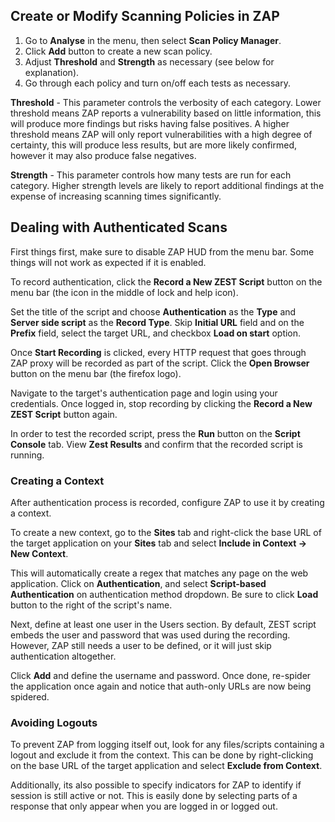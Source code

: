 ## Create or Modify Scanning Policies in ZAP
1. Go to **Analyse** in the menu, then select **Scan Policy Manager**.
2. Click **Add** button to create a new scan policy.
3. Adjust **Threshold** and **Strength** as necessary (see below for explanation).
4. Go through each policy and turn on/off each tests as necessary.

**Threshold** - This parameter controls the verbosity of each category. Lower threshold means ZAP reports a vulnerability based on little information, this will produce more findings but risks having false positives. A higher threshold means ZAP will only report vulnerabilities with a high degree of certainty, this will produce less results, but are more likely confirmed, however it may also produce false negatives.

**Strength** - This parameter controls how many tests are run for each category. Higher strength levels are likely to report additional findings at the expense of increasing scanning times significantly.
## Dealing with Authenticated Scans
First things first, make sure to disable ZAP HUD from the menu bar. Some things will not work as expected if it is enabled.

To record authentication, click the **Record a New ZEST Script** button on the menu bar (the icon in the middle of lock and help icon).

Set the title of the script and choose **Authentication** as the **Type** and **Server side script** as the **Record Type**. Skip **Initial URL** field and on the **Prefix** field, select the target URL, and checkbox **Load on start** option.

Once **Start Recording** is clicked, every HTTP request that goes through ZAP proxy will be recorded as part of the script. Click the **Open Browser** button on the menu bar (the firefox logo).

Navigate to the target's authentication page and login using your credentials. Once logged in, stop recording by clicking the **Record a New ZEST Script** button again.

In order to test the recorded script, press the **Run** button on the **Script Console** tab. View **Zest Results** and confirm that the recorded script is running.
### Creating a Context
After authentication process is recorded, configure ZAP to use it by creating a context.

To create a new context, go to the **Sites** tab and right-click the base URL of the target application on your **Sites** tab and select **Include in Context -> New Context**.

This will automatically create a regex that matches any page on the web application. Click on **Authentication**, and select **Script-based Authentication** on authentication method dropdown. Be sure to click **Load** button to the right of the script's name.

Next, define at least one user in the Users section. By default, ZEST script embeds the user and password that was used during the recording. However, ZAP still needs a user to be defined, or it will just skip authentication altogether.

Click **Add** and define the username and password. Once done, re-spider the application once again and notice that auth-only URLs are now being spidered.
### Avoiding Logouts
To prevent ZAP from logging itself out, look for any files/scripts containing a logout and exclude it from the context. This can be done by right-clicking on the base URL of the target application and select **Exclude from Context**.

Additionally, its also possible to specify indicators for ZAP to identify if session is still active or not. This is easily done by selecting parts of a response that only appear when you are logged in or logged out.